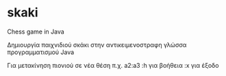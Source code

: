 # skaki
Chess game in Java

Δημιουργία παιχνιδιού σκάκι στην αντικειμενοστραφη γλώσσα προγραμματισμού Java

Για μετακίνηση πιονιού σε νέα θέση π.χ. a2:a3
:h για βοήθεια
:x για έξοδο
